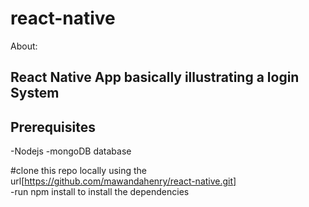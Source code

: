 # react-native
About:
<h2>React Native App basically illustrating a login System</h2>

<h2> Prerequisites</h2>
-Nodejs
-mongoDB database

#clone this repo locally using the url[https://github.com/mawandahenry/react-native.git]</br>
-run npm install to install the dependencies
